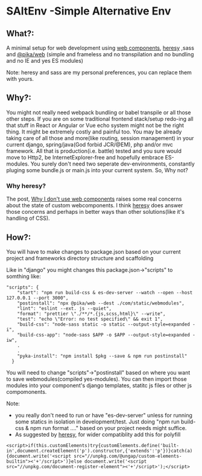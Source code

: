 # SAltEnv -Simple Alternative Env
## What?:
A minimal setup for web development using [web components](https://www.webcomponents.org/introduction), [heresy](https://github.com/WebReflection/heresy) ,sass and [@pika/web](https://github.com/pikapkg/web) (simple and frameless and no transpilation and no bundling and no IE and yes ES modules)

Note: heresy and sass are my personal preferences, you can replace them with yours.

## Why?:
You might not really need webpack bundling or babel transpile or all those other steps. If you are on some traditional frontend stack/setup redo-ing all that stuff in React or Angular or Vue echo system might not be the right thing. It might be extremely costly and painful too. You may be already taking care of all those and more(like routing, session management) in your current django, spring/java(God forbid JCR/@EM), php and/or mvc framework. All that is production(i.e. battle) tested and you sure would move to Http2, be InternetExplorer-free and hopefully embrace ES-modules. You surely don't need two seperate dev-environments, constantly pluging some bundle.js or main.js into your current system.  So, Why not? 

### Why heresy?
The post, [Why I don't use web components](https://dev.to/richharris/why-i-don-t-use-web-components-2cia) raises some real concerns about the state of custom webcomponents. I think [heresy](https://github.com/WebReflection/heresy)  does answer those concerns and perhaps in better ways than other solutions(like it's handling of CSS).

## How?:
You will have to make changes to package.json based on your current project and frameworks directory structure and scaffolding 

Like in "django" you might changes this package.json->"scripts" to somthing like: 
```
"scripts": {
    "start": "npm run build-css & es-dev-server --watch --open --host 127.0.0.1 --port 3000",
    "postinstall": "npx @pika/web --dest ./com/static/webmodules",
    "lint": "eslint --ext. js --quiet",
    "format": "prettier \"./**/*.{js,scss,html}\" --write",
    "test": "echo \"Error: no test specified\" && exit 1",
    "build-css": "node-sass static -o static --output-style=expanded -i",
    "build-css-app": "node-sass $APP -o $APP --output-style=expanded -iw",
    .
    .
    "pyka-install": "npm install $pkg --save & npm run postinstall"
  }
  ```
You will need to change "scripts"->"postinstall" based on where you want to save webmodules(compiled yes-modules). You can then import those modules into your component's django templates, statitc js files or other js compomonents.

Note: 
- you really don't need to run or have "es-dev-server" unless for running some statics in isolation in development/test. Just doing "npm run build-css & npm run format ...." based on your project needs might suffice. 
- As suggested by [heresy](https://github.com/WebReflection/heresy), for wider compatiblity add this for polyfill
```
<script>if(this.customElements)try{customElements.define('built-in',document.createElement('p').constructor,{'extends':'p'})}catch(a){document.write('<script src="//unpkg.com/@ungap/custom-elements-builtin"><'+'/script>')}else document.write('<script src="//unpkg.com/document-register-element"><'+'/script>');</script>
```
